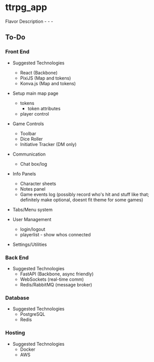 # ttrpg_app

Flavor Description - - - 
## To-Do

### Front End
- Suggested Technologies
    - React (Backbone)
    - PixiJS (Map and tokens)
    - Konva.js (Map and tokens)

- Setup main map page
    - tokens
        - token attributes
    - player control 

- Game Controls
    - Toolbar
    - Dice Roller
    - Initiative Tracker (DM only)

- Communication
    - Chat box/log
    
- Info Panels
    - Character sheets
    - Notes panel
    - Game events log (possibly record who's hit and stuff like that; definitely make optional, doesnt fit theme for some games)

- Tabs/Menu system

- User Management
    - login/logout
    - playerlist - show whos connected

- Settings/Utilities


### Back End
- Suggested Technologies
    - FastAPI (Backbone, async friendly)
    - WebSockets (real-time comm)
    - Redis/RabbitMQ (message broker)

### Database
- Suggested Technologies
    - PostgreSQL
    - Redis

### Hosting
- Suggested Technologies
    - Docker
    - AWS
